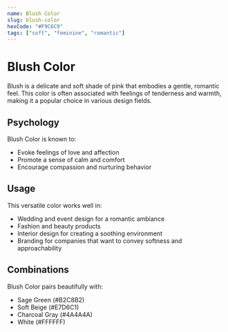```yaml
---
name: Blush Color
slug: blush-color
hexCode: "#F9C6C9"
tags: ["soft", "feminine", "romantic"]
---
```


# Blush Color

Blush is a delicate and soft shade of pink that embodies a gentle, romantic feel. This color is often associated with feelings of tenderness and warmth, making it a popular choice in various design fields.

## Psychology

Blush Color is known to:
- Evoke feelings of love and affection
- Promote a sense of calm and comfort
- Encourage compassion and nurturing behavior

## Usage

This versatile color works well in:
- Wedding and event design for a romantic ambiance
- Fashion and beauty products
- Interior design for creating a soothing environment
- Branding for companies that want to convey softness and approachability

## Combinations

Blush Color pairs beautifully with:
- Sage Green (#B2C8B2)
- Soft Beige (#E7D6C1)
- Charcoal Gray (#4A4A4A)
- White (#FFFFFF)